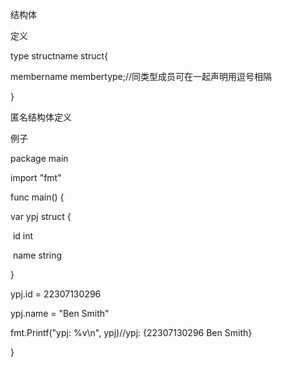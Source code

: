 结构体

定义

type structname struct{

membername membertype;//同类型成员可在一起声明用逗号相隔

}

匿名结构体定义

例子

package main

import "fmt"

func main() {

  var ypj struct {

​    id  int

​    name string

  }

  ypj.id = 22307130296

  ypj.name = "Ben Smith"

  fmt.Printf("ypj: %v\n", ypj)//ypj: {22307130296 Ben Smith}

}